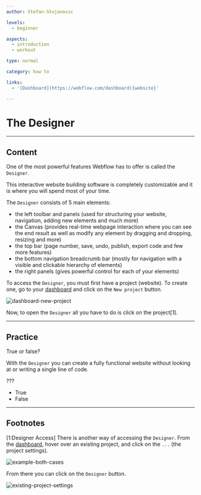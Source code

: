 ```yaml
---
author: Stefan-Stojanovic

levels:
  - beginner

aspects:
  - introduction
  - workout

type: normal

category: how to

links:
  - '[Dashboard](https://webflow.com/dashboard){website}'

---
```


# The Designer

---
## Content

One of the most powerful features Webflow has to offer is called the `Designer`.

This interactive website building software is completely customizable and it is where you will spend most of your time.

The `Designer` consists of 5 main elements:
- the left toolbar and panels (used for structuring your website, navigation, adding new elements and much more)
- the Canvas (provides real-time webpage interaction where you can see the end result as well as modify any element by dragging and dropping, resizing and more)
- the top bar (page number, save, undo, publish, export code and few more features)
- the bottom navigation breadcrumb bar (mostly for navigation with a visible and clickable hierarchy of elements)
- the right panels (gives powerful control for each of your elements)

To access the `Designer`, you must first have a project (website). To create one, go to your [dashboard](https://webflow.com/dashboard) and click on the `New project` button.

![dashboard-new-project](https://img.enkipro.com/82f8991e0e66d7594f370d36e139bf8a.png)

Now, to open the `Designer` all you have to do is click on the project[1].

---
## Practice

True or false?

With the `Designer` you can create a fully functional website without looking at or writing a single line of code.

???

* True
* False

---
## Footnotes

[1:Designer Access]
There is another way of accessing the `Designer`. From the [dashboard](https://webflow.com/dashboard), hover over an existing project, and click on the `...` (the project settings).

![example-both-cases](https://img.enkipro.com/e53902a68b1864fec0051f2b9e02c889.png)

From there you can click on the `Designer` button.

![existing-project-settings](https://img.enkipro.com/2288aa691ae637d0bfaec1c9628afb36.png)